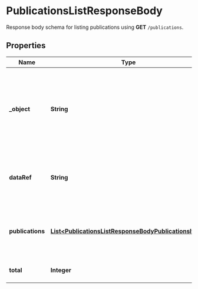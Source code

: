 

# PublicationsListResponseBody

Response body schema for listing publications using **GET** `/publications`.

## Properties

| Name | Type | Description | Notes |
|------------ | ------------- | ------------- | -------------|
|**_object** | **String** | The type of the object represented by JSON. This object stores information about publications in a dictionary. |  |
|**dataRef** | **String** | Identifies the name of the attribute that contains the array of publications. |  |
|**publications** | [**List&lt;PublicationsListResponseBodyPublicationsItem&gt;**](PublicationsListResponseBodyPublicationsItem.md) | Response schema model for publishing vouchers to a specific customer. |  |
|**total** | **Integer** | Total number of publications. |  |




